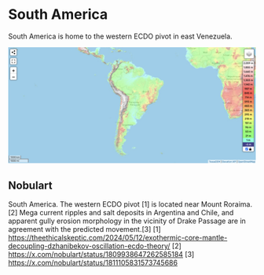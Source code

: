 # South America

South America is home to the western ECDO pivot in east Venezuela.

![sa](img/south-america-elevation.png "sa")

## Nobulart

South America. The western ECDO pivot [1] is located near Mount Roraima.[2] Mega current ripples and salt deposits in Argentina and Chile, and apparent gully erosion morphology in the vicinity of Drake Passage are in agreement with the predicted movement.[3]
[1] https://theethicalskeptic.com/2024/05/12/exothermic-core-mantle-decoupling-dzhanibekov-oscillation-ecdo-theory/
[2] https://x.com/nobulart/status/1809938647262585184
[3] https://x.com/nobulart/status/1811105831573745686